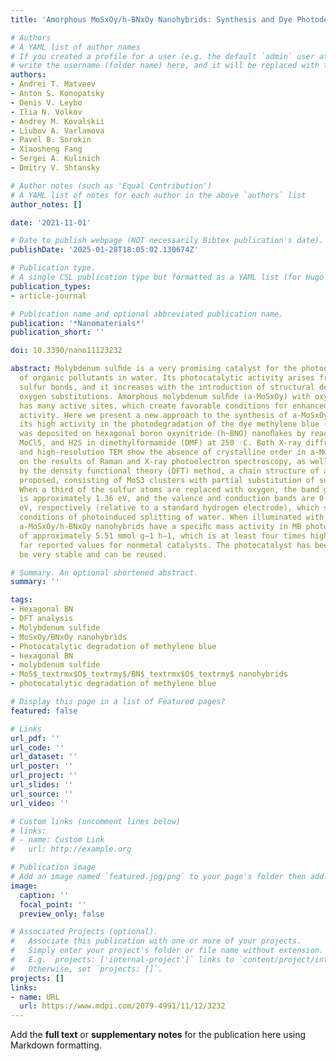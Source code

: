 ```yaml
---
title: 'Amorphous MoSxOy/h-BNxOy Nanohybrids: Synthesis and Dye Photodegradation'

# Authors
# A YAML list of author names
# If you created a profile for a user (e.g. the default `admin` user at `content/authors/admin/`), 
# write the username (folder name) here, and it will be replaced with their full name and linked to their profile.
authors:
- Andrei T. Matveev
- Anton S. Konopatsky
- Denis V. Leybo
- Ilia N. Volkov
- Andrey M. Kovalskii
- Liubov A. Varlamova
- Pavel B. Sorokin
- Xiaosheng Fang
- Sergei A. Kulinich
- Dmitry V. Shtansky

# Author notes (such as 'Equal Contribution')
# A YAML list of notes for each author in the above `authors` list
author_notes: []

date: '2021-11-01'

# Date to publish webpage (NOT necessarily Bibtex publication's date).
publishDate: '2025-01-28T18:05:02.130674Z'

# Publication type.
# A single CSL publication type but formatted as a YAML list (for Hugo requirements).
publication_types:
- article-journal

# Publication name and optional abbreviated publication name.
publication: '*Nanomaterials*'
publication_short: ''

doi: 10.3390/nano11123232

abstract: Molybdenum sulﬁde is a very promising catalyst for the photodegradation
  of organic pollutants in water. Its photocatalytic activity arises from unsaturated
  sulfur bonds, and it increases with the introduction of structural defects and/or
  oxygen substitutions. Amorphous molybdenum sulﬁde (a-MoSxOy) with oxygen substitutions
  has many active sites, which create favorable conditions for enhanced catalytic
  activity. Here we present a new approach to the synthesis of a-MoSxOy and demonstrate
  its high activity in the photodegradation of the dye methylene blue (MB). The MoSxOy
  was deposited on hexagonal boron oxynitride (h-BNO) nanoﬂakes by reacting h-BNO,
  MoCl5, and H2S in dimethylformamide (DMF) at 250 ◦C. Both X-ray diffraction analysis
  and high-resolution TEM show the absence of crystalline order in a-MoSxOy. Based
  on the results of Raman and X-ray photoelectron spectroscopy, as well as analysis
  by the density functional theory (DFT) method, a chain structure of a-MoSxOy was
  proposed, consisting of MoS3 clusters with partial substitution of sulfur by oxygen.
  When a third of the sulfur atoms are replaced with oxygen, the band gap of a-MoSxOy
  is approximately 1.36 eV, and the valence and conduction bands are 0.74 eV and −0.62
  eV, respectively (relative to a standard hydrogen electrode), which satisﬁes the
  conditions of photoinduced splitting of water. When illuminated with a mercury lamp,
  a-MoSxOy/h-BNxOy nanohybrids have a speciﬁc mass activity in MB photodegradation
  of approximately 5.51 mmol g−1 h−1, which is at least four times higher than so
  far reported values for nonmetal catalysts. The photocatalyst has been shown to
  be very stable and can be reused.

# Summary. An optional shortened abstract.
summary: ''

tags:
- Hexagonal BN
- DFT analysis
- Molybdenum sulfide
- MoSxOy/BNxOy nanohybrids
- Photocatalytic degradation of methylene blue
- hexagonal BN
- molybdenum sulfide
- MoS$_textrmx$O$_textrmy$/BN$_textrmx$O$_textrmy$ nanohybrids
- photocatalytic degradation of methylene blue

# Display this page in a list of Featured pages?
featured: false

# Links
url_pdf: ''
url_code: ''
url_dataset: ''
url_poster: ''
url_project: ''
url_slides: ''
url_source: ''
url_video: ''

# Custom links (uncomment lines below)
# links:
# - name: Custom Link
#   url: http://example.org

# Publication image
# Add an image named `featured.jpg/png` to your page's folder then add a caption below.
image:
  caption: ''
  focal_point: ''
  preview_only: false

# Associated Projects (optional).
#   Associate this publication with one or more of your projects.
#   Simply enter your project's folder or file name without extension.
#   E.g. `projects: ['internal-project']` links to `content/project/internal-project/index.md`.
#   Otherwise, set `projects: []`.
projects: []
links:
- name: URL
  url: https://www.mdpi.com/2079-4991/11/12/3232
---
```


Add the **full text** or **supplementary notes** for the publication here using Markdown formatting.
